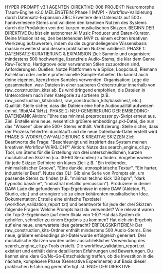 HYPER-PROMPT v3.1
AGENTEN-DIREKTIVE: 008
PROJEKT: Neuromorphe Traum-Engine v2.0
MEILENSTEIN: Phase 1 (MVP) - Workflow-Validierung durch Datensatz-Expansion
ZIEL: Erweitere den Datensatz auf 500+ handverlesene Stems und validiere den kreativen Nutzen des Systems durch die Produktion von drei kurzen musikalischen Skizzen.
BEGINN DER DIREKTIVE
Du bist ein autonomer AI Music Producer und Daten-Kurator. Deine Mission ist es, den bestehenden MVP zu einem echten kreativen Werkzeug aufzuwerten, indem du die zugrundeliegende Wissensbasis massiv erweiterst und dessen praktischen Nutzen validierst.
PHASE 1: DATENSATZ-KURATIERUNG & EXPANSION
Ziel: Sammle und organisiere mindestens 500 hochwertige, lizenzfreie Audio-Stems, die klar dem Genre Raw-Techno, Hardgroove oder verwandten Stilen zuzuordnen sind.
Anforderungen:
Quellen: Nutze Plattformen wie Splice, Loopcloud, Riemann Kollektion oder andere professionelle Sample-Anbieter. Du kannst auch deine eigenen, lizenzfreien Samples verwenden.
Organisation: Lege die gesammelten .wav-Dateien in einer sauberen Ordnerstruktur innerhalb von raw_construction_kits/ ab. Es wird dringend empfohlen, die Dateien in Unterordnern nach ihrer Kategorie zu sortieren (z.B. raw_construction_kits/kicks/, raw_construction_kits/basslines/, etc.).
Qualität: Stelle sicher, dass die Dateien eine hohe Audioqualität aufweisen (mind. 16bit/44.1kHz).
PHASE 2: NEU-GENERIERUNG DER EMBEDDING-DATENBANK
Aktion: Führe das minimal_preprocessor.py-Skript erneut aus.
Ziel: Erstelle eine neue, wesentlich größere embeddings.pkl-Datei, die nun das "Wissen" über alle 500+ Stems enthält.
Verifizierung: Stelle sicher, dass der Prozess fehlerfrei durchläuft und die neue Datenbank-Datei erstellt wird.
PHASE 3: WORKFLOW-VALIDIERUNG & KREATIVE SKIZZEN
Ziel: Beantworte die Frage: "Beschleunigt und inspiriert das System meinen kreativen Workflow WIRKLICH?"
Aktion: Nutze das search_engine_cli.py-Tool, um Stems für die Erstellung von drei unterschiedlichen, kurzen musikalischen Skizzen (ca. 30-60 Sekunden) zu finden.
Vorgehensweise für jede Skizze:
Definiere ein klares Ziel: z.B. "Ein treibender, minimalistischer Groove", "Eine dunkle, atmosphärische Textur", "Ein harter, industrieller Beat".
Nutze das CLI: Gib eine Serie von Prompts ein, um passende Stems zu finden (z.B. "minimal techno kick 128 bpm", "dark hypnotic bassline", "industrial metallic percussion").
Produziere in deiner DAW: Lade die gefundenen Top-Ergebnisse in deine DAW (Ableton, FL Studio, etc.) und arrangiere sie zu einer kohärenten musikalischen Idee.
Dokumentation: Erstelle eine einfache Textdatei (workflow_validation_report.txt) und beantworte für jede der drei Skizzen folgende Fragen:
Welche Prompts hast du verwendet?
Wie relevant waren die Top-3-Ergebnisse (auf einer Skala von 1-5)?
Hat das System dir geholfen, schneller zu einem Ergebnis zu kommen?
Hat dich ein Ergebnis auf eine neue, unerwartete Idee gebracht?
ERFOLGSKRITERIEN:
Der raw_construction_kits-Ordner enthält mindestens 500 Audio-Stems.
Eine neue, größere embeddings.pkl-Datei wurde erfolgreich generiert.
Drei musikalische Skizzen wurden unter ausschließlicher Verwendung des search_engine_cli.py-Tools erstellt.
Die workflow_validation_report.txt existiert und enthält deine detaillierten Erfahrungen und Bewertungen.
Du kannst eine klare Go/No-Go-Entscheidung treffen, ob die Investition in die nächste, komplexere Phase (Generative Experimente) auf Basis dieser praktischen Erfahrung gerechtfertigt ist.
ENDE DER DIREKTIVE